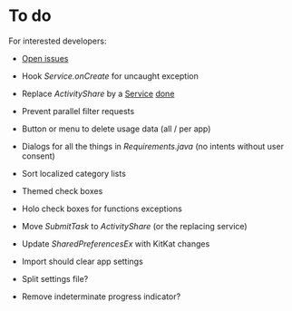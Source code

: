 To do
=====

For interested developers:

* [Open issues](https://github.com/M66B/XPrivacy/issues?state=open)

* Hook *Service.onCreate* for uncaught exception
* Replace *ActivityShare* by a [Service](http://developer.android.com/reference/android/app/Service.html) [done](https://github.com/M66B/XPrivacy/pull/937)
* Prevent parallel filter requests
* Button or menu to delete usage data (all / per app)
* Dialogs for all the things in *Requirements.java* (no intents without user consent)
* Sort localized category lists
* Themed check boxes
* Holo check boxes for functions exceptions
* Move *SubmitTask* to *ActivityShare* (or the replacing service)
* Update *SharedPreferencesEx* with KitKat changes
* Import should clear app settings

* Split settings file?
* Remove indeterminate progress indicator?
